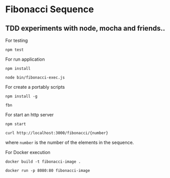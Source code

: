 Fibonacci Sequence
====================================================

TDD experiments with node, mocha and friends..
----------------------------------------------

For testing

`npm test`

For run application

`npm install`

`node bin/fibonacci-exec.js`



For create a portably scripts

`npm install -g`

`fbn`

For start an http server

`npm start`

`curl http://localhost:3000/fibonacci/{number}`

where ``number`` is the number of the elements in the sequence.

For Docker execution

`docker build -t fibonacci-image . `

`docker run -p 8080:80 fibonacci-image`
